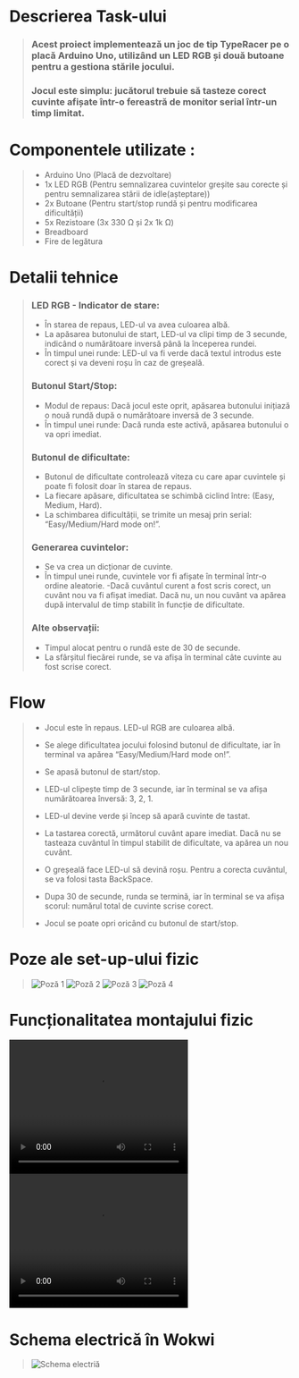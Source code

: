 # Descrierea Task-ului
> ### Acest proiect implementează un joc de tip TypeRacer pe o placă Arduino Uno, utilizând un LED RGB și două butoane pentru a gestiona stările jocului.  
> ### Jocul este simplu: jucătorul trebuie să tasteze corect cuvinte afișate într-o fereastră de monitor serial într-un timp limitat.
>  
# Componentele utilizate :  
> - Arduino Uno (Placă de dezvoltare)  
> - 1x LED RGB (Pentru semnalizarea cuvintelor greșite sau corecte și pentru semnalizarea stării de idle(așteptare))  
> - 2x Butoane (Pentru start/stop rundă și pentru modificarea dificultății)  
> - 5x Rezistoare (3x 330 Ω și 2x 1k Ω)  
> - Breadboard  
> - Fire de legătura  
> 
# Detalii tehnice

> ### LED RGB - Indicator de stare:
> 
> - În starea de repaus, LED-ul va avea culoarea albă.
> - La apăsarea butonului de start, LED-ul va clipi timp de 3 secunde, indicând o numărătoare inversă până la începerea rundei.
> - În timpul unei runde: LED-ul va fi verde dacă textul introdus este corect și va deveni roșu în caz de greșeală.
> 
> ### Butonul Start/Stop:
> 
> - Modul de repaus: Dacă jocul este oprit, apăsarea butonului inițiază o nouă rundă după o numărătoare inversă de 3 secunde.
> - În timpul unei runde: Dacă runda este activă, apăsarea butonului o va opri imediat.
> 
> ### Butonul de dificultate:
> 
> - Butonul de dificultate controlează viteza cu care apar cuvintele și poate fi folosit doar în starea de repaus.
> - La fiecare apăsare, dificultatea se schimbă ciclind între: (Easy, Medium, Hard).
> - La schimbarea dificultății, se trimite un mesaj prin serial: “Easy/Medium/Hard mode on!”.
> 
> ### Generarea cuvintelor:
> 
> - Se va crea un dicționar de cuvinte.
> - În timpul unei runde, cuvintele vor fi afișate în terminal într-o ordine aleatorie.
> -Dacă cuvântul curent a fost scris corect, un cuvânt nou va fi afișat imediat. Dacă nu, un nou cuvânt va apărea după intervalul de timp stabilit în funcție de dificultate.
> 
> ### Alte observații:
> 
> - Timpul alocat pentru o rundă este de 30 de secunde.
> - La sfârșitul fiecărei runde, se va afișa în terminal câte cuvinte au fost scrise corect.

# Flow

> - Jocul este în repaus. LED-ul RGB are culoarea albă.
> 
> - Se alege dificultatea jocului folosind butonul de dificultate, iar în terminal va apărea “Easy/Medium/Hard mode on!”.
> 
> - Se apasă butonul de start/stop.
> 
> - LED-ul clipește timp de 3 secunde, iar în terminal se va afișa numărătoarea înversă: 3, 2, 1.
> 
> - LED-ul devine verde și încep să apară cuvinte de tastat.
> 
> - La tastarea corectă, următorul cuvânt apare imediat. Dacă nu se tasteaza cuvântul în timpul stabilit de dificultate, va apărea un nou cuvânt.
> 
> - O greșeală face LED-ul să devină roșu. Pentru a corecta cuvântul, se va folosi tasta BackSpace.
> 
> - Dupa 30 de secunde, runda se termină, iar în terminal se va afișa scorul: numărul total de cuvinte scrise corect.
> 
> - Jocul se poate opri oricând cu butonul de start/stop. 
# Poze ale set-up-ului fizic
> ![Poză 1](Pictures/Pic_1_Setup%20(1).jpeg)
> ![Poză 2](Pictures/Pic_1_Setup%20(2).jpeg)
> ![Poză 3](Pictures/Pic_1_Setup%20(3).jpeg)
> ![Poză 4](Pictures/Pic_1_Setup%20(4).jpeg)
# Funcționalitatea montajului fizic
<video src="Videos/Video 1 Tema 2 TypeRacer.mp4" width="320" height="240" controls></video>
<video src="Videos/Video 2 Tema 2 TypeRacer.mp4" width="320" height="240" controls></video>
# Schema electrică în Wokwi
> ![Schema electriă](Pictures/schema_electrica.png)
